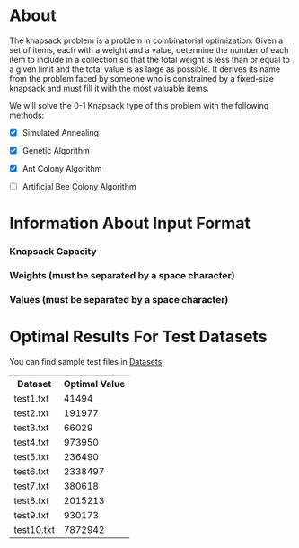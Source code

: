 # About
The knapsack problem is a problem in combinatorial optimization: Given a set of items, each with a weight and a value, determine the number of each item to include in a collection so that the total weight is less than or equal to a given limit and the total value is as large as possible. It derives its name from the problem faced by someone who is constrained by a fixed-size knapsack and must fill it with the most valuable items.

We will solve the 0-1 Knapsack type of this problem with the following methods:

- [x] Simulated Annealing

- [x] Genetic Algorithm

- [x] Ant Colony Algorithm

- [ ] Artificial Bee Colony Algorithm


# Information About Input Format

### Knapsack Capacity

### Weights (must be separated by a space character)

### Values (must be separated by a space character)

# Optimal Results For Test Datasets

You can find sample test files in [Datasets](Datasets/).
<table>
<tr>
<th>Dataset</th><th>Optimal Value</th>
</tr>
<tr>
<td>test1.txt</td><td>41494</td>
</tr>
<tr>
<td>test2.txt</td><td>191977</td>
</tr>
<tr>
<td>test3.txt</td><td>66029</td>
</tr>
<tr>
<td>test4.txt</td><td>973950</td>
</tr>
<tr>
<td>test5.txt</td><td>236490</td>
</tr>
<tr>
<td>test6.txt</td><td>2338497</td>
</tr>
<tr>
<td>test7.txt</td><td>380618</td>
</tr>
<tr>
<td>test8.txt</td><td>2015213</td>
</tr>
<tr>
<td>test9.txt</td><td>930173</td>
</tr>
<tr>
<td>test10.txt</td><td>7872942</td>
</tr>
</table>
